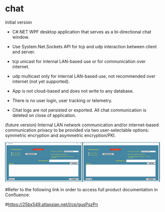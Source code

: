 # chat


Initial version 

* C#.NET WPF desktop application that serves as a bi-directional chat window. 

* Use System.Net.Sockets API for tcp and udp interaction between client and server. 

* tcp unicast for internal LAN-based use or for communication over internet. 

* udp multicast only for internal LAN-based use, not recommended over internet (not yet supported). 

* App is not cloud-based and does not write to any database. 

* There is no user login, user tracking or telemetry. 

* Chat logs are not persisted or exported. All chat communication is deleted on close of application. 

(future version) Internal LAN network communication and/or internet-based communication privacy to be provided via two user-selectable options: symmetric encryption and asymmetric encryption/PKI. 



![](https://github.com/25bx549/chat/blob/master/licecap3.gif)  









#Refer to the following link in order to access full product documentation in Confluence:

#https://25bx549.atlassian.net/l/cp/gusPszPn





